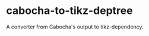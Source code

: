 cabocha-to-tikz-deptree
=======================

A converter from Cabocha's output to tikz-dependency.